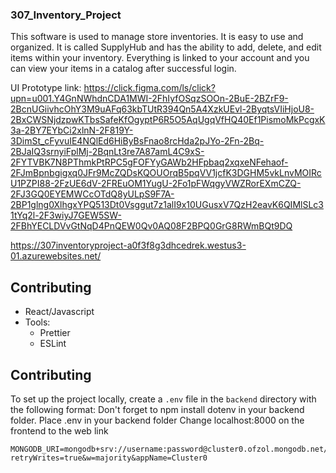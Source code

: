### 307_Inventory_Project
This software is used to manage store inventories. It is easy to use and organized. It is called
SupplyHub and has the ability to add, delete, and edit items within your inventory. Everything
is linked to your account and you can view your items in a catalog after successful login.

UI Prototype link:
https://click.figma.com/ls/click?upn=u001.Y4GnNWhdnCDA1MWI-2FhIyfOSqzSOOn-2BuE-2BZrF9-2BcnUGiivhcOhY3M9uAFq63kbTUtR394Qn5A4XzkUEvl-2ByqtsVIiHjoU8-2BxCWSNjdzpwKTbsSafeKfOgyptP6R5O5AqUgqVfHQ40Ef1PismoMkPcgxK3a-2BY7EYbCi2xlnN-2F819Y-3DimSt_cFyvuIE4NQlEd6HiByBsFnao8rcHda2pJYo-2Fn-2Bq-2BJaIQ3srnyiFplMj-2BqnLt3re7A87amL4C9xS-2FYTVBK7N8PThmkPtRPC5gFOFYyGAWb2HFpbaq2xqxeNFehaof-2FJmBpnbgigxq0JFr9McZQDsKQOUOrqB5pqVV1jcfK3DGHM5vkLnvMOIRcU1PZPI88-2FzUE6dV-2FREuOM1YugU-2Fo1pFWqgyVWZRorEXmCZQ-2FJ3GQ0EYEMWCcOTdQ8yULpS9F7A-2BP1glng0XlhgxYPQ513Dt0Vsggut7z1alI9x10UGusxV7QzH2eavK6QIMlSLc31tYq2l-2F3wiyJ7GEW5SW-2FBhYECLDVvGtNqD4PnQEW0Qv0AQ08F2BPQ0GrG8RWmBQt9DQ

https://307inventoryproject-a0f3f8g3dhcedrek.westus3-01.azurewebsites.net/

## Contributing


* React/Javascript
* Tools:
  - Prettier
  - ESLint



## Contributing

To set up the project locally, create a `.env` file in the `backend` directory with the following format:
Don't forget to npm install dotenv in your backend folder. Place .env in your backend folder
Change localhost:8000 on the frontend to the web link

```plaintext
MONGODB_URI=mongodb+srv://username:password@cluster0.ofzol.mongodb.net/?retryWrites=true&w=majority&appName=Cluster0
